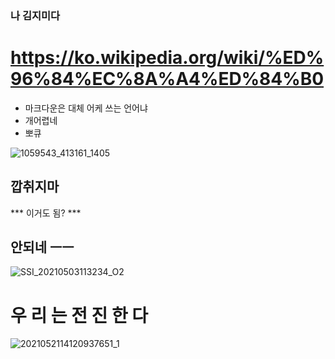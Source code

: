 ### 나 김지미다 
# https://ko.wikipedia.org/wiki/%ED%96%84%EC%8A%A4%ED%84%B0

- 마크다운은 대체 어케 쓰는 언어냐
- 개어렵네
- 뽀큐

![1059543_413161_1405](https://github.com/user-attachments/assets/1f27edca-50b1-4d51-b42e-70362f4b3305)

## 깝취지마
*** 이거도 됨? ***
## 안되네 ㅡㅡ
![SSI_20210503113234_O2](https://github.com/user-attachments/assets/6bebcff1-7acb-4876-976b-0748872bbae4)

# 우 리 는 전 진 한 다

![2021052114120937651_1](https://github.com/user-attachments/assets/25326259-b85b-4c36-84a7-7a21cb8e41ea)
